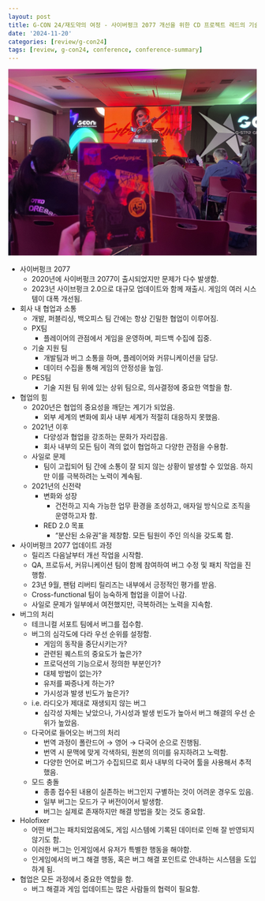 ```yaml
---
layout: post
title: G-CON 24/재도약의 여정 - 사이버펑크 2077 개선을 위한 CD 프로젝트 레드의 기술 지원 데이터와 인사이트 활용 방법
date: '2024-11-20'
categories: [review/g-con24]
tags: [review, g-con24, conference, conference-summary]
---
```


![](/static/posts/2024-11-20-gcon24-cdpr-cp77/IMG_9369.jpg)  

- 사이버펑크 2077
    - 2020년에 사이버펑크 2077이 출시되었지만 문제가 다수 발생함.
    - 2023년 사이브펑크 2.0으로 대규모 업데이트와 함께 재출시. 게임의 여러 시스템이 대폭 개선됨.
- 회사 내 협업과 소통
    - 개발, 퍼블리싱, 백오피스 팀 간에는 항상 긴밀한 협업이 이루어짐.
    - PX팀
        - 플레이어의 관점에서 게임을 운영하며, 피드백 수집에 집중.
    - 기술 지원 팀
        - 개발팀과 버그 소통을 하며, 플레이어와 커뮤니케이션을 담당.
        - 데이터 수집을 통해 게임의 안정성을 높임.
    - PES팀
        - 기술 지원 팀 위에 있는 상위 팀으로, 의사결정에 중요한 역할을 함.
- 협업의 힘
    - 2020년은 협업의 중요성을 깨닫는 계기가 되었음.
        - 외부 세계의 변화에 회사 내부 세계가 적절히 대응하지 못했음.
    - 2021년 이후
        - 다양성과 협업을 강조하는 문화가 자리잡음.
        - 회사 내부의 모든 팀이 격의 없이 협업하고 다양한 관점을 수용함.
    - 사일로 문제
        - 팀이 고립되어 팀 간에 소통이 잘 되지 않는 상황이 발생할 수 있었음. 하지만 이를 극복하려는 노력이 계속됨.
    - 2021년의 신전략
        - 변화와 성장
            - 건전하고 지속 가능한 업무 환경을 조성하고, 애자일 방식으로 조직을 운영하고자 함.
        - RED 2.0 목표
            - “분산된 소유권”을 제창함. 모든 팀원이 주인 의식을 갖도록 함.
- 사이버펑크 2077 업데이트 과정
    - 릴리즈 다음날부터 개선 작업을 시작함.
    - QA, 프로듀서, 커뮤니케이션 팀이 함께 참여하여 버그 수정 및 패치 작업을 진행함.
    - 23년 9월, 팬텀 리버티 릴리즈는 내부에서 긍정적인 평가를 받음.
    - Cross-functional 팀이 능숙하게 협업을 이끌어 나감.
    - 사일로 문제가 일부에서 여전했지만, 극복하려는 노력을 지속함.
- 버그의 처리
    - 테크니컬 서포트 팀에서 버그를 접수함.
    - 버그의 심각도에 다라 우선 순위를 설정함.
        - 게임의 동작을 중단시키는가?
        - 관련된 퀘스트의 중요도가 높은가?
        - 프로덕션의 기능으로서 정의한 부분인가?
        - 대체 방법이 없는가?
        - 유저를 짜증나게 하는가?
        - 가시성과 발생 빈도가 높은가?
    - i.e. 라디오가 제대로 재생되지 않는 버그
        - 심각성 자체는 낮았으나, 가시성과 발생 빈도가 높아서 버그 해결의 우선 순위가 높았음.
    - 다국어로 들어오는 버그의 처리
        - 번역 과정이 폴란드어 → 영어 → 다국어 순으로 진행됨.
        - 번역 시 문맥에 맞게 각색하되, 원본의 의미를 유지하려고 노력함.
        - 다양한 언어로 버그가 수집되므로 회사 내부의 다국어 툴을 사용해서 추적했음.
    - 모드 충돌
        - 종종 접수된 내용이 실존하는 버그인지 구별하는 것이 어려운 경우도 있음.
        - 일부 버그는 모드가 구 버전이어서 발생함.
        - 버그는 실제로 존재하지만 해결 방법을 찾는 것도 중요함.
- Holofixer
    - 어떤 버그는 패치되었음에도, 게임 시스템에 기록된 데이터로 인해 잘 반영되지 않기도 함.
    - 이러한 버그는 인게임에서 유저가 특별한 행동을 해야함.
    - 인게임에서의 버그 해결 행동, 혹은 버그 해결 포인트로 안내하는 시스템을 도입하게 됨.
- 협업은 모든 과정에서 중요한 역할을 함.
    - 버그 해결과 게임 업데이트는 많은 사람들의 협력이 필요함.
